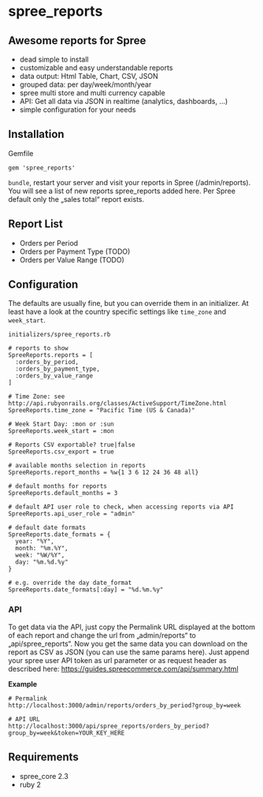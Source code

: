 # spree_reports

## Awesome reports for Spree

- dead simple to install
- customizable and easy understandable reports
- data output: Html Table, Chart, CSV, JSON
- grouped data: per day/week/month/year
- spree multi store and multi currency capable
- API: Get all data via JSON in realtime (analytics, dashboards, …)
- simple configuration for your needs

## Installation

Gemfile

    gem 'spree_reports'


`bundle`, restart your server and visit your reports in Spree (/admin/reports). You will see a list of new reports spree_reports added here. Per Spree default only the „sales total“ report exists.

## Report List

- Orders per Period
- Orders per Payment Type (TODO)
- Orders per Value Range (TODO)

## Configuration

The defaults are usually fine, but you can override them in an initializer. At least have a look at the country specific settings like `time_zone` and `week_start`.

`initializers/spree_reports.rb`

    # reports to show
    SpreeReports.reports = [
      :orders_by_period,
      :orders_by_payment_type,
      :orders_by_value_range
    ]
    
    # Time Zone: see http://api.rubyonrails.org/classes/ActiveSupport/TimeZone.html
    SpreeReports.time_zone = "Pacific Time (US & Canada)"
    
    # Week Start Day: :mon or :sun
    SpreeReports.week_start = :mon 
    
    # Reports CSV exportable? true|false
    SpreeReports.csv_export = true
    
    # available months selection in reports
    SpreeReports.report_months = %w{1 3 6 12 24 36 48 all}
    
    # default months for reports
    SpreeReports.default_months = 3
    
    # default API user role to check, when accessing reports via API
    SpreeReports.api_user_role = "admin"
    
    # default date formats
    SpreeReports.date_formats = {
      year: "%Y",
      month: "%m.%Y",
      week: "%W/%Y",
      day: "%m.%d.%y"
    }
    
    # e.g. override the day date_format
    SpreeReports.date_formats[:day] = "%d.%m.%y"


### API

To get data via the API, just copy the Permalink URL displayed at the bottom of each report and change the url from „admin/reports“ to „api/spree_reports“. Now you get the same data you can download on the report as CSV as JSON (you can use the same params here). Just append your spree user API token as url parameter or as request header as described here: https://guides.spreecommerce.com/api/summary.html

**Example**
    
    # Permalink
    http://localhost:3000/admin/reports/orders_by_period?group_by=week
    
    # API URL
    http://localhost:3000/api/spree_reports/orders_by_period?group_by=week&token=YOUR_KEY_HERE

## Requirements

- spree_core 2.3
- ruby 2
